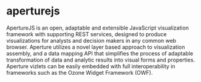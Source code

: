 aperturejs
==========

ApertureJS is an open, adaptable and extensible JavaScript visualization framework with supporting REST services, designed to produce visualizations for analysts and decision makers in any common web browser. Aperture utilizes a novel layer based approach to visualization assembly, and a data mapping API that simplifies the process of adaptable transformation of data and analytic results into visual forms and properties.  Aperture vizlets can be easily embedded with full interoperability in frameworks such as the Ozone Widget Framework (OWF).
